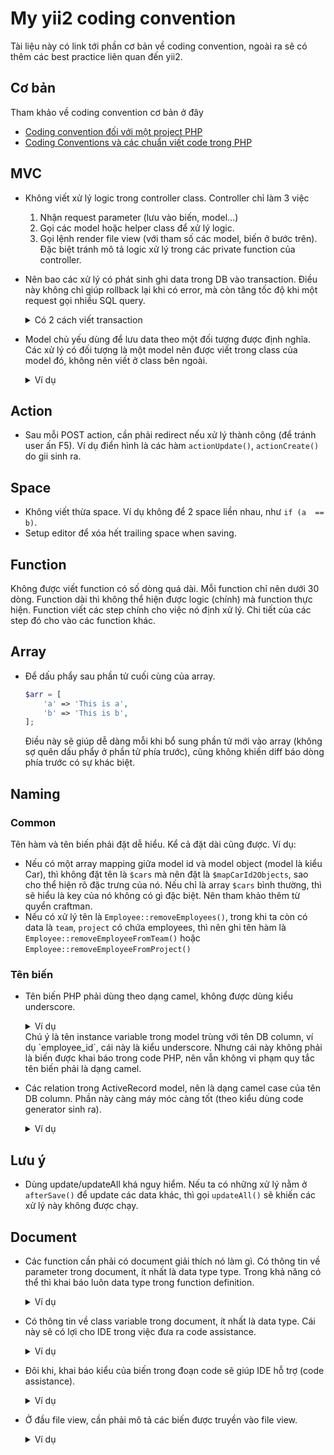 # My yii2 coding convention

Tài liệu này có link tới phần cơ bản về coding convention, ngoài ra sẽ có thêm các best practice liên quan đến yii2.

## Cơ bản

Tham khảo về coding convention cơ bản ở đây
* [Coding convention đối với một project PHP](https://viblo.asia/p/coding-convention-doi-voi-mot-project-php-ORNZqNPrl0n)
* [Coding Conventions và các chuẩn viết code trong PHP](https://viblo.asia/p/coding-conventions-va-cac-chuan-viet-code-trong-php-naQZRbrGZvx)

## MVC

* Không viết xử lý logic trong controller class. Controller chỉ làm 3 việc
  1. Nhận request parameter (lưu vào biến, model...)
  2. Gọi các model hoặc helper class để xử lý logic.
  3. Gọi lệnh render file view (với tham số các model, biến ở bước trên).
  Đặc biệt tránh mô tả logic xử lý trong các private function của controller.
* Nên bao các xử lý có phát sinh ghi data trong DB vào transaction. Điều này không chỉ giúp rollback lại khi có error, mà còn tăng tốc độ khi một request gọi nhiều SQL query.
  <details>
  <summary>Có 2 cách viết transaction</summary>

  Cách viết cơ bản:
  ```php
  $transaction = Yii::$app->db->beginTransaction();
  try {
      // Code xử lý ở đây.

      $transaction->commit();
  } catch (\Exception $e) {
      $transaction->rollBack();
      // Làm một xử lý gì khác (thay vì throw $e).
      // Xem ví dụ trong BaseController#defaultActionUpdate()
  }
  ```

  Cách viết đơn giản hơn:
  ```php
  Yii::$app->db->transaction(function() {
    // Code xử lý ở đây.
  });
  ```
  Viết kiểu này tương đương với nếu xảy ra Exception, sẽ đơn giản là throw error như code dưới đây.
  ```php
  $transaction = Yii::$app->db->beginTransaction();
  try {
      // Code xử lý ở đây.

      $transaction->commit();
  } catch (\Exception $e) {
      $transaction->rollBack();
      throw $e;
  }
  ```

  </details>
* Model chủ yếu dùng để lưu data theo một đối tượng được định nghĩa.
  Các xử lý có đối tượng là một model nên được viết trong class của model đó, không nên viết ở class bên ngoài.
  <details>
  <summary>Ví dụ</summary>

  Nên viết
  ```php
  class Department extends Model
  {
    // Tính lương của các nhân viên trong bộ phận.
    public function calculateEmployeesPayraise()
    {
      $this->total_payraise = 0;
      foreach ($this->employees as $employee) {
        $employee->calcualteMonthlySalary(); // Tính lương của một employee.
        $this->total_payraise += $employee->monthly_salary;
      }
    }
  }

  class Employee extends Model
  {
    public function calcualteMonthlySalary()
    {
      // Tính lương.
      $this->monthly_salary = $this->basic_salary + $this->allowance;
    }
  }
  ```

  Không nên viết như sau:
  ```php
  class Department extends Model
  {
    // Tính lương của các nhân viên trong bộ phận.
    public function calculateEmployeesPayraise()
    {
      $this->total_payraise = 0;
      foreach ($this->employees as $employee) {
        // Không tốt: mang xử lý data của class Employee để trong class Department.
        $employee->monthly_salary = $employee->basic_salary + $employee->allowance;
        $this->total_payraise += $employee->monthly_salary;
      }
    }
  }
  ```
  Để có thể viết được tốt như trên, luôn luôn phải quán triệt tinh thân lập trình hướng đối tượng, code xử lý data thuộc về một object thì phải đặt trong class của object đó, không viết ở bên ngoài.
  </details>


## Action

* Sau mỗi POST action, cần phải redirect nếu xử lý thành công (để tránh user ấn F5).
  Ví dụ điển hình là các hàm `actionUpdate()`, `actionCreate()` do gii sinh ra.

## Space

* Không viết thừa space. Ví dụ không để 2 space liền nhau, như `if (a  == b)`.
* Setup editor để xóa hết trailing space when saving.

## Function

Không được viết function có số dòng quá dài. Mỗi function chỉ nên dưới 30 dòng.
Function dài thì không thể hiện được logic (chính) mà function thực hiện.
Function viết các step chính cho việc nó định xử lý. Chi tiết của các step đó cho vào các function khác.

## Array

* Để dấu phẩy sau phần tử cuối cùng của array.
  ```php
  $arr = [
      'a' => 'This is a',
      'b' => 'This is b',
  ];
  ```
  Điều này sẽ giúp dễ dàng mỗi khi bổ sung phần tử mới vào array (không sợ quên dấu phẩy ở phần tử phía trước), cũng không khiến diff báo dòng phía trước có sự khác biệt.

## Naming

### Common

Tên hàm và tên biến phải đặt dễ hiểu. Kể cả đặt dài cũng được.
Ví dụ:
* Nếu có một array mapping giữa model id và model object (model là kiểu Car), thì không đặt tên là `$cars` mà nên đặt là `$mapCarId2Objects`, sao cho thể hiện rõ đặc trưng của nó. Nếu chỉ là array `$cars` bình thường, thì sẽ hiểu là key của nó không có gì đặc biệt. Nên tham khảo thêm từ quyển craftman.
* Nếu có xử lý tên là `Employee::removeEmployees()`, trong khi ta còn có data là `team`, `project` có chứa employees, thì nên ghi tên hàm là `Employee::removeEmployeeFromTeam()` hoặc `Employee::removeEmployeeFromProject()`

### Tên biến

* Tên biến PHP phải dùng theo dạng camel, không được dùng kiểu underscore.
  <details>
  <summary>Ví dụ</summary>

  ```php
  // Nên đặt tên
  private $employeeName;

  // Không đặt tên
  private $employee_name;
  ```
  </details>
  Chú ý là tên instance variable trong model trùng với tên DB column, ví dụ `employee_id`, cái này là kiểu underscore.
  Nhưng cái này không phải là biến được khai báo trong code PHP, nên vẫn không vi phạm quy tắc tên biến phải là dạng camel.
* Các relation trong ActiveRecord model, nên là dạng camel case của tên DB column.
  Phần này càng máy móc càng tốt (theo kiểu dùng code generator sinh ra).
  <details>
  <summary>Ví dụ</summary>

  Tên db column là `org_team_id`, thì tên hàm relation là `getOrgTeam()` (không nên đặt là `getTeam()`), tên property là `$orgTeam`.
  </details>

## Lưu ý

* Dùng update/updateAll khá nguy hiểm. Nếu ta có những xử lý nằm ở `afterSave()` để update các data khác, thì gọi `updateAll()` sẽ khiến các xử lý này không được chạy.

## Document

* Các function cần phải có document giải thích nó làm gì.
  Có thông tin về parameter trong document, ít nhất là data type type. Trong khả năng có thể thì khai báo luôn data type trong function definition.
  <details>
  <summary>Ví dụ</summary>

  ```php
  /**
   * Copy data from another employee to this object.
   * @param Employee $employee
   * @return Employee $this object.
   */
  public function copyEmployee(Employee $source)
  {
    $this->attributes = $source->attributes;
  }
  ```
  </details>
* Có thông tin về class variable trong document, ít nhất là data type.
  Cái này sẽ có lợi cho IDE trong việc đưa ra code assistance.
  <details>
  <summary>Ví dụ</summary>

  ```php
  /**
   * Manipulate employee record in DB.
   */
  class Employee
  {
    /**
     * Name of employee.
     * @var string
     */
    private $name;
  }
  ```
  </details>
* Đôi khi, khai báo kiểu của biến trong đoạn code sẽ giúp IDE hỗ trợ (code assistance).
  <details>
  <summary>Ví dụ</summary>

  ```php
  /** @var Employee $employee */
  $employee = Employee::findOne(['id' => $id]);
  $employee->status = 1;
  ```
  </details>
* Ở đầu file view, cần phải mô tả các biến được truyền vào file view.
  <details>
  <summary>Ví dụ</summary>

  ```php
  <?php
  /* @var $this yii\web\View */
  /* @var $searchModel frontend\models\OrgTeamSearch */
  /* @var $dataProvider yii\data\ActiveDataProvider */
  /* @var $viewFlag int */

  // Cách viết dưới đây cho phép lược bỏ việc truyền tham số vào file view (khi muốn dùng default value).
  // Set default value for $viewFlag
  $viewFlag = isset($viewFlag) ? $viewFlag : 1;
  ```
  </details>
